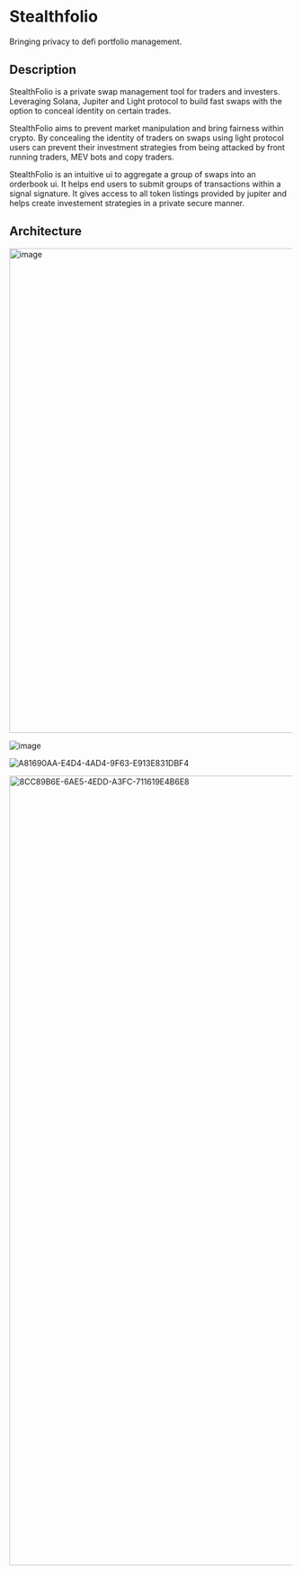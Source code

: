 # Stealthfolio
Bringing privacy to defi portfolio management.

## Description
StealthFolio is a private swap management tool for traders and investers. Leveraging Solana, Jupiter and Light protocol to build fast swaps with the option to conceal identity on certain trades.

StealthFolio aims to prevent market manipulation and bring fairness within crypto. By concealing the identity of traders on swaps using light protocol users can prevent their investment strategies from being attacked by front running traders, MEV bots and copy traders.

StealthFolio is an intuitive ui to aggregate a group of swaps into an orderbook ui. It helps end users to submit groups of transactions within a signal signature. It gives access to all token listings provided by jupiter and helps create investement strategies in a private secure manner.

## Architecture
<img width="861" alt="image" src="https://github.com/SwineCoder101/stealthfolio/assets/20050550/79863c3e-a3ae-445e-9786-bfebb39facec">

![image](https://github.com/SwineCoder101/stealthfolio/assets/20050550/c84d4cab-f9a3-4352-adec-4e0b565a4d24)

![A81690AA-E4D4-4AD4-9F63-E913E831DBF4](https://github.com/SwineCoder101/stealthfolio/assets/20050550/c2da9f60-a28e-450c-ad22-f5c9f9a7c3e4)

<img width="1403" alt="8CC89B6E-6AE5-4EDD-A3FC-711619E4B6E8" src="https://github.com/SwineCoder101/stealthfolio/assets/20050550/0bc92dc8-5f77-4a25-bf62-c08e880ea0a4">



